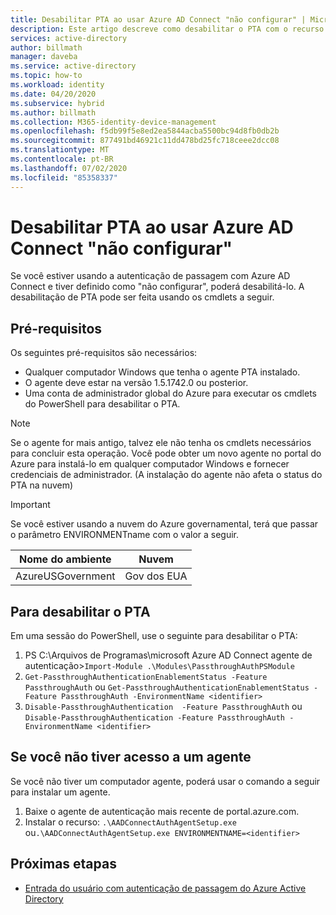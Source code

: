 ```yaml
---
title: Desabilitar PTA ao usar Azure AD Connect "não configurar" | Microsoft Docs
description: Este artigo descreve como desabilitar o PTA com o recurso Azure AD Connect "não configurar".
services: active-directory
author: billmath
manager: daveba
ms.service: active-directory
ms.topic: how-to
ms.workload: identity
ms.date: 04/20/2020
ms.subservice: hybrid
ms.author: billmath
ms.collection: M365-identity-device-management
ms.openlocfilehash: f5db99f5e8ed2ea5844acba5500bc94d8fb0db2b
ms.sourcegitcommit: 877491bd46921c11dd478bd25fc718ceee2dcc08
ms.translationtype: MT
ms.contentlocale: pt-BR
ms.lasthandoff: 07/02/2020
ms.locfileid: "85358337"
---
```

# <a name="disable-pta-when-using-azure-ad-connect-do-not-configure"></a>Desabilitar PTA ao usar Azure AD Connect "não configurar"

Se você estiver usando a autenticação de passagem com Azure AD Connect e tiver definido como "não configurar", poderá desabilitá-lo. A desabilitação de PTA pode ser feita usando os cmdlets a seguir. 

## <a name="prerequisites"></a>Pré-requisitos
Os seguintes pré-requisitos são necessários:
- Qualquer computador Windows que tenha o agente PTA instalado. 
- O agente deve estar na versão 1.5.1742.0 ou posterior. 
- Uma conta de administrador global do Azure para executar os cmdlets do PowerShell para desabilitar o PTA.

>[!NOTE]
> Se o agente for mais antigo, talvez ele não tenha os cmdlets necessários para concluir esta operação. Você pode obter um novo agente no portal do Azure para instalá-lo em qualquer computador Windows e fornecer credenciais de administrador. (A instalação do agente não afeta o status do PTA na nuvem)

> [!IMPORTANT]
> Se você estiver usando a nuvem do Azure governamental, terá que passar o parâmetro ENVIRONMENTname com o valor a seguir. 
>
>| Nome do ambiente | Nuvem |
>| - | - |
>| AzureUSGovernment | Gov dos EUA|


## <a name="to-disable-pta"></a>Para desabilitar o PTA
Em uma sessão do PowerShell, use o seguinte para desabilitar o PTA:
1. PS C:\Arquivos de Programas\microsoft Azure AD Connect agente de autenticação>`Import-Module .\Modules\PassthroughAuthPSModule`
2. `Get-PassthroughAuthenticationEnablementStatus -Feature PassthroughAuth` ou `Get-PassthroughAuthenticationEnablementStatus -Feature PassthroughAuth -EnvironmentName <identifier>`
3. `Disable-PassthroughAuthentication  -Feature PassthroughAuth` ou `Disable-PassthroughAuthentication -Feature PassthroughAuth -EnvironmentName <identifier>`

## <a name="if-you-dont-have-access-to-an-agent"></a>Se você não tiver acesso a um agente

Se você não tiver um computador agente, poderá usar o comando a seguir para instalar um agente.

1. Baixe o agente de autenticação mais recente de portal.azure.com.
2. Instalar o recurso: `.\AADConnectAuthAgentSetup.exe` ou`.\AADConnectAuthAgentSetup.exe ENVIRONMENTNAME=<identifier>`


## <a name="next-steps"></a>Próximas etapas

- [Entrada do usuário com autenticação de passagem do Azure Active Directory](how-to-connect-pta.md)
